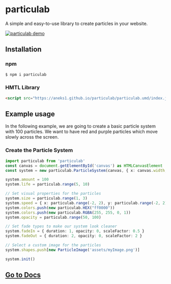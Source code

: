# particulab
A simple and easy-to-use library to create particles in your website.

<a href="https://aneks1.github.io/particulab/" target="_blank"><img src="https://aneks1.github.io/particulab/assets/screenshot.jpg" alt="particulab demo"/></a>

## Installation

### npm
```sh
$ npm i particulab
```

### HMTL Library
```html
<script src="https://aneks1.github.io/particulab/particulab.umd/index.js"></script>
```

## Example usage

In the following example, we are going to create a basic particle system with 100 particles. We want to have red and purple particles which move slowly across the screen.

### Create the Particle System
```ts
import particulab from 'particulab'
const canvas = document.getElementById('canvas') as HTMLCanvasElement
const system = new particulab.ParticleSystem(canvas, { x: canvas.width, y: canvas.height })

system.amount = 100
system.life = particulab.range(5, 10)

// Set visual properties for the particles
system.size = particulab.range(1, 3)
system.speed = { x: particulab.range(-2, 2), y: particulab.range(-2, 2) }
system.colors.push(new particulab.HEX("ff0000"))
system.colors.push(new particulab.RGBA(255, 255, 0, 1))
system.opacity = particulab.range(50, 100)

// Set fade types to make our system look cleaner
system.fadeIn = { duration: 1, opacity: 0, scaleFactor: 0.5 }
system.fadeOut = { duration: 2, opacity: 0, scaleFactor: 2 }

// Select a custom image for the particles
system.shapes.push[new ParticleImage('assets/myImage.png')]

system.init()
```

## [Go to Docs](docs/main.md)